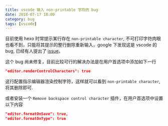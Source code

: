 ```yaml
---
title: vscode 输入 non-printable 字符的 bug
date: 2018-07-17 18:00
category: bug
tags: [vscode]
---
```


目前使用 hexo 时常提示某行存在 `non-printable character`, 不可打印字符肉眼也看不到，只能将其提示的整行删除重新输入，google 下发现这是 vscode 的bug, 已经有人提出了 [issue](https://github.com/Microsoft/vscode/issues/37114)。

这个 bug 尚未修复，目前比较可行的解决办法是在用户首选项中添加如下一行

```json
"editor.renderControlCharacters": true
```

这行配置指示编辑器渲染控制字符，这样就可以看到 `non-printable character`, 将其删除即可.

或者安装一个 `Remove backspace control character` 插件，在用户首选项中设置以下内容

```json
"editor.formatOnSave": true,
"editor.formatOnType": true
```